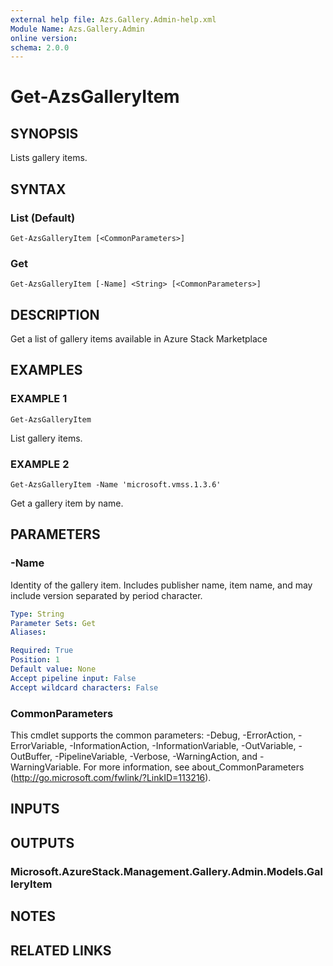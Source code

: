 ```yaml
---
external help file: Azs.Gallery.Admin-help.xml
Module Name: Azs.Gallery.Admin
online version:
schema: 2.0.0
---
```


# Get-AzsGalleryItem

## SYNOPSIS
Lists gallery items.

## SYNTAX

### List (Default)
```
Get-AzsGalleryItem [<CommonParameters>]
```

### Get
```
Get-AzsGalleryItem [-Name] <String> [<CommonParameters>]
```

## DESCRIPTION
Get a list of gallery items available in Azure Stack Marketplace

## EXAMPLES

### EXAMPLE 1
```
Get-AzsGalleryItem
```

List gallery items.

### EXAMPLE 2
```
Get-AzsGalleryItem -Name 'microsoft.vmss.1.3.6'
```

Get a gallery item by name.

## PARAMETERS

### -Name
Identity of the gallery item.
Includes publisher name, item name, and may include version separated by period character.

```yaml
Type: String
Parameter Sets: Get
Aliases:

Required: True
Position: 1
Default value: None
Accept pipeline input: False
Accept wildcard characters: False
```

### CommonParameters
This cmdlet supports the common parameters: -Debug, -ErrorAction, -ErrorVariable, -InformationAction, -InformationVariable, -OutVariable, -OutBuffer, -PipelineVariable, -Verbose, -WarningAction, and -WarningVariable. For more information, see about_CommonParameters (http://go.microsoft.com/fwlink/?LinkID=113216).

## INPUTS

## OUTPUTS

### Microsoft.AzureStack.Management.Gallery.Admin.Models.GalleryItem

## NOTES

## RELATED LINKS
